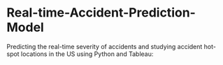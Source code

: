 # Real-time-Accident-Prediction-Model
Predicting the real-time severity of accidents and studying accident hot-spot locations in the US using Python and Tableau: 

